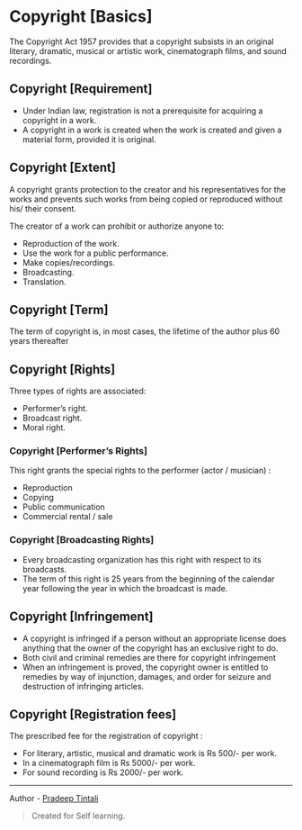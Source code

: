 # Copyright [Basics]
The Copyright Act 1957 provides that a copyright subsists in an original literary, dramatic, musical or artistic work, cinematograph films, and sound recordings.

## Copyright [Requirement]
- Under Indian law, registration is not a prerequisite for acquiring a copyright in a work. 
- A copyright in a work is created when the work is created and given a material form, provided it is original. 

## Copyright [Extent]
A copyright grants protection to the creator and his representatives for the works and prevents such works from being copied or reproduced without his/ their consent.

The creator of a work can prohibit or authorize anyone to:
- Reproduction of the work.
- Use the work for a public performance.
- Make copies/recordings.
- Broadcasting.
- Translation.
  
## Copyright [Term]
The term of copyright is, in most cases, the lifetime of the author plus 60 years thereafter

## Copyright [Rights]
Three types of rights are associated:
- Performer’s right.
- Broadcast right.
- Moral right.
  
### Copyright [Performer’s Rights]
This right grants the special rights to the performer (actor / musician) :
- Reproduction
- Copying
- Public communication
- Commercial rental / sale
  
### Copyright [Broadcasting Rights]
- Every broadcasting organization has this right with respect to its broadcasts.
- The term of this right is 25 years from the beginning of the calendar year following the year in which the broadcast is made.
  
## Copyright [Infringement]
- A copyright is infringed if a person without an appropriate license does anything that the owner of the copyright has an exclusive right to do.
- Both civil and criminal remedies are there for copyright infringement
- When an infringement is proved, the copyright owner is entitled to remedies by way of injunction, damages, and order for seizure and destruction of infringing articles.
  
## Copyright [Registration fees]
The prescribed fee for the registration of copyright :
- For literary, artistic, musical and dramatic work is Rs 500/- per work. 
- In a cinematograph film is Rs 5000/- per work.
- For sound recording is Rs 2000/- per work.
  
---
Author - [Pradeep Tintali](https://twitter.com/pradeep_tintali)

>Created for Self learning.